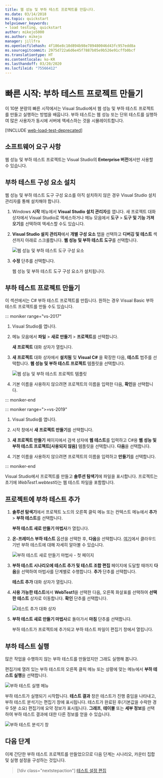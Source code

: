 ```yaml
---
title: 웹 성능 및 부하 테스트 프로젝트를 만듭니다.
ms.date: 03/14/2018
ms.topic: quickstart
helpviewer_keywords:
- load testing, quickstart
author: mikejo5000
ms.author: mikejo
manager: jillfra
ms.openlocfilehash: 4f186e8c10d894b98e789480046d43fc957edd8a
ms.sourcegitcommit: 2975d722a6d6e45f7887b05e9b526e91cffb0bcf
ms.translationtype: HT
ms.contentlocale: ko-KR
ms.lasthandoff: 03/20/2020
ms.locfileid: "75566412"
---
```

# <a name="quickstart-create-a-load-test-project"></a>빠른 시작: 부하 테스트 프로젝트 만들기

이 10분 분량의 빠른 시작에서는 Visual Studio에서 웹 성능 및 부하 테스트 프로젝트를 만들고 실행하는 방법을 배웁니다. 부하 테스트는 웹 성능 또는 단위 테스트를 실행하여 많은 사용자가 동시에 서버에 액세스하는 것을 시뮬레이트합니다.

[!INCLUDE [web-load-test-deprecated](includes/web-load-test-deprecated.md)]

## <a name="software-requirements"></a>소프트웨어 요구 사항

웹 성능 및 부하 테스트 프로젝트는 Visual Studio의 **Enterprise 버전**에서만 사용할 수 있습니다.

## <a name="install-the-load-testing-component"></a>부하 테스트 구성 요소 설치

웹 성능 및 부하 테스트 도구 구성 요소를 아직 설치하지 않은 경우 Visual Studio 설치 관리자를 통해 설치해야 합니다.

1. Windows **시작** 메뉴에서 **Visual Studio 설치 관리자**를 엽니다. 새 프로젝트 대화 상자에서 Visual Studio로 액세스하거나 메뉴 모음에서 **도구** > **도구 및 기능 가져오기**를 선택하여 액세스할 수도 있습니다.

1. **Visual Studio 설치 관리자**에서 **개별 구성 요소** 탭을 선택하고 **디버깅 및 테스트** 섹션까지 아래로 스크롤합니다. **웹 성능 및 부하 테스트 도구**를 선택합니다.

   ![웹 성능 및 부하 테스트 도구 구성 요소](media/web-perf-load-testing-tools-component.png)

1. **수정** 단추를 선택합니다.

   웹 성능 및 부하 테스트 도구 구성 요소가 설치됩니다.

## <a name="create-a-load-test-project"></a>부하 테스트 프로젝트 만들기

이 섹션에서는 C# 부하 테스트 프로젝트를 만듭니다. 원하는 경우 Visual Basic 부하 테스트 프로젝트를 만들 수도 있습니다.

::: moniker range="vs-2017"

1. Visual Studio를 엽니다.

2. 메뉴 모음에서 **파일** > **새로 만들기** > **프로젝트**를 선택합니다.

   **새 프로젝트** 대화 상자가 열립니다.

3. **새 프로젝트** 대화 상자에서 **설치됨** 및 **Visual C#** 을 확장한 다음, **테스트** 범주를 선택합니다. **웹 성능 및 부하 테스트 프로젝트** 템플릿을 선택합니다.

   ![웹 성능 및 부하 테스트 프로젝트 템플릿](media/web-perf-load-test-project-template.png)

4. 기본 이름을 사용하지 않으려면 프로젝트의 이름을 입력한 다음, **확인**을 선택합니다.

::: moniker-end

::: moniker range=">=vs-2019"

1. Visual Studio를 엽니다.

2. 시작 창에서 **새 프로젝트 만들기**를 선택합니다.

3. **새 프로젝트 만들기** 페이지에서 검색 상자에 **웹 테스트**를 입력하고 C#용 **웹 성능 및 부하 테스트 프로젝트\[사용되지 않음]** 템플릿을 선택합니다. **다음**을 선택합니다.

4. 기본 이름을 사용하지 않으려면 프로젝트의 이름을 입력하고 **만들기**를 선택합니다.

::: moniker-end

   Visual Studio에서 프로젝트를 만들고 **솔루션 탐색기**에 파일을 표시합니다. 프로젝트는 초기에 *WebTest1.webtest*라는 웹 테스트 파일을 포함합니다.

## <a name="add-a-load-test-to-the-project"></a>프로젝트에 부하 테스트 추가

1. **솔루션 탐색기**에서 프로젝트 노드의 오른쪽 클릭 메뉴 또는 컨텍스트 메뉴에서 **추가** > **부하 테스트**를 선택합니다.

   **부하 테스트 새로 만들기 마법사**가 열립니다.

1. **온-프레미스 부하 테스트** 옵션을 선택한 후, **다음**을 선택합니다. [여기](/azure/devops/test/load-test/get-started-simple-cloud-load-test?view=vsts)에서 클라우드 기반 부하 테스트에 대해 자세히 알아볼 수 있습니다.

   ![부하 테스트 새로 만들기 마법사 - 첫 페이지](media/load-test-wizard-page-1.png)

1. **부하 테스트 시나리오에 테스트 추가 및 테스트 조합 편집** 페이지에 도달할 때까지 **다음**을 선택하여 마법사를 단계별로 수행합니다. **추가** 단추를 선택합니다.

   **테스트 추가** 대화 상자가 열립니다.

1. **사용 가능한 테스트**에서 **WebTest1**을 선택한 다음, 오른쪽 화살표를 선택하여 **선택한 테스트** 상자로 이동합니다. **확인** 단추를 선택합니다.

   ![테스트 추가 대화 상자](media/add-tests-dialog-box.png)

1. **부하 테스트 새로 만들기 마법사**로 돌아가서 **마침** 단추를 선택합니다.

   부하 테스트가 프로젝트에 추가되고 부하 테스트 파일이 편집기 창에서 열립니다.

## <a name="run-the-load-test"></a>부하 테스트 실행

많은 작업을 수행하지 않는 부하 테스트를 만들었지만 그래도 실행해 봅니다.

편집기에 열려 있는 부하 테스트의 오른쪽 클릭 메뉴 또는 상황에 맞는 메뉴에서 **부하 테스트 실행**을 선택합니다.

![부하 테스트 실행 메뉴](media/run-load-test.png)

부하 테스트가 실행되기 시작합니다. **테스트 결과** 창은 테스트가 진행 중임을 나타내고, 부하 테스트 분석기는 편집기 창에 표시됩니다. 테스트가 완료된 후(기본값을 수락한 경우 5분 소요) 편집기에 요약 정보가 표시됩니다. **그래프**, **테이블** 또는 **세부 정보**를 선택하여 부하 테스트 결과에 대한 다른 정보를 얻을 수 있습니다.

![부하 테스트 분석기 창](media/load-test-analyzer.png)

## <a name="next-steps"></a>다음 단계

이제 간단한 부하 테스트 프로젝트를 만들었으므로 다음 단계는 시나리오, 카운터 집합 및 실행 설정을 구성하는 것입니다.

> [!div class="nextstepaction"]
> [테스트 설정 편집](edit-load-tests.md)
